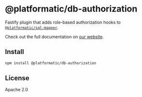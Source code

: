 # @platformatic/db-authorization

Fastify plugin that adds role-based authorization hooks to [`@platformatic/sql-mapper`](https://www.npmjs.com/package/@platformatic/sql-mapper).

Check out the full documentation on [our website](https://docs.platformatic.dev/docs/reference/db/authorization/introduction).

## Install

```sh
npm install @platformatic/db-authorization
```

## License

Apache 2.0
